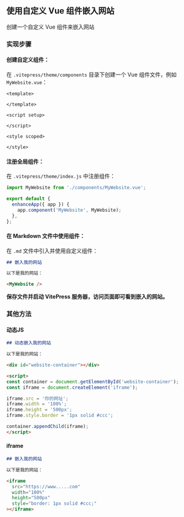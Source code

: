 ## **使用自定义 Vue 组件嵌入网站**

创建一个自定义 Vue 组件来嵌入网站

### 实现步骤

#### **创建自定义组件**：

在 `.vitepress/theme/components` 目录下创建一个 Vue 组件文件，例如 `MyWebsite.vue`：

```vue
<template>
 
</template>

<script setup>

</script>

<style scoped>

</style>
```

#### **注册全局组件**：

在 `.vitepress/theme/index.js` 中注册组件：

```js
import MyWebsite from './components/MyWebsite.vue';

export default {
  enhanceApp({ app }) {
    app.component('MyWebsite', MyWebsite);
  },
};
```

#### **在 Markdown 文件中使用组件**：

在 `.md` 文件中引入并使用自定义组件：

```markdown
## 嵌入我的网站

以下是我的网站：

<MyWebsite />
```



**保存文件并启动 VitePress 服务器，访问页面即可看到嵌入的网站。**



### 其他方法

#### 动态JS

```markdown
## 动态嵌入我的网站

以下是我的网站：

<div id="website-container"></div>

<script>
const container = document.getElementById('website-container');
const iframe = document.createElement('iframe');

iframe.src = '你的网址';
iframe.width = '100%';
iframe.height = '500px';
iframe.style.border = '1px solid #ccc';

container.appendChild(iframe);
</script> 
```

#### iframe

```markdown
## 嵌入我的网站

以下是我的网站：

<iframe
  src="https://www.....com"
  width="100%"
  height="500px"
  style="border: 1px solid #ccc;"
></iframe>
```

